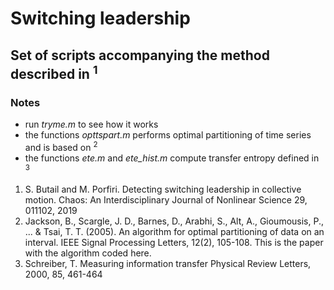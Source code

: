 # Switching leadership

## Set of scripts accompanying the method described in <sup>1</sup>

### Notes
* run *tryme.m* to see how it works
* the functions *opttspart.m* performs optimal partitioning of time series and is based on <sup>2</sup>
* the functions *ete.m* and *ete_hist.m* compute transfer entropy defined in <sup>3</sup>

1. S. Butail and M. Porfiri. Detecting switching leadership in 
collective motion. Chaos: An Interdisciplinary Journal of Nonlinear 
Science 29, 011102, 2019
2. Jackson, B., Scargle, J. D., Barnes, D., Arabhi, S., Alt, A., Gioumousis,
P., ... & Tsai, T. T. (2005). An algorithm for optimal partitioning of 
data on an interval. IEEE Signal Processing Letters, 12(2), 105-108. This
is the paper with the algorithm coded here.
3. Schreiber, T. Measuring information transfer Physical Review Letters,
2000, 85, 461-464
